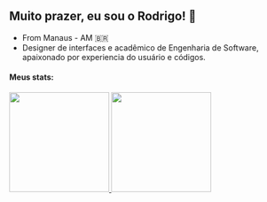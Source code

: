 ## Muito prazer, eu sou o Rodrigo! 👋
 
- From Manaus - AM :brazil:
- Designer de interfaces e acadêmico de Engenharia de Software, apaixonado por experiencia do usuário e códigos.

#### Meus stats:

 <div>
  <a href="https://github.com/rodrigoberino">
  <img height="180em" src="https://github-readme-stats.vercel.app/api?username=rodrigoberino&show_icons=true&theme=dracula&include_all_commits=true&count_private=true"/>
  <img height="180em" src="https://github-readme-stats.vercel.app/api/top-langs/?username=rodrigoberino&layout=compact&langs_count=16&theme=dracula"/>
</div>





<!--
**RodrigoBerino/RodrigoBerino** is a ✨ _special_ ✨ repository because its `README.md` (this file) appears on your GitHub profile.

Here are some ideas to get you started:

- 🔭 I’m currently working on ...
- 🌱 I’m currently learning ...
- 👯 I’m looking to collaborate on ...
- 🤔 I’m looking for help with ...
- 💬 Ask me about ...
- 📫 How to reach me: ...
- 😄 Pronouns: ...
- ⚡ Fun fact: ...
-->
